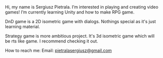 Hi, my name is Sergiusz Pietrala.
I’m interested in playing and creating video games!
I’m currently learning Unity and how to make RPG game.

DnD game is a 2D isometric game with dialogs. Nothings special as it's just learning material.

Strategy game is more ambitious project. It's 3d isometric game which will be rts like game. I recommend checking it out.


How to reach me:
Email: pietralasergiusz@gmail.com
